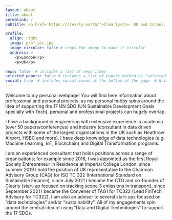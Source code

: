 ```yaml
---
layout: about
title: about
permalink: /
subtitle: <a href='https://clearly.earth/'>Clearly</a>. UK and Israel. CTO and Co-founder. <br> <a href='https://committee.iso.org/sites/tc322/home/projects/ongoing/sustainable-fintech.html'>ISO</a>. International. Convenor of ISO TC322 FinTech TAG (Sustainable FinTech). <br> <a href='https://www.imperial.ac.uk/people/p.m.baiz'>Imperial College</a>. UK. Honorary Senior Research Fellow. # Contacts. Moto. Etc.

profile:
  align: right
  image: prof_pic.jpg
  image_circular: false # crops the image to make it circular
  address: >
    <p>London</p>
    <p>UK</p>

news: false  # includes a list of news items
selected_papers: false # includes a list of papers marked as "selected={true}"
social: true  # includes social icons at the bottom of the page  # Write your biography here. Tell the world about yourself. Link to your favorite [subreddit](http://reddit.com). You can put a picture in, too. The code is already in, just name your picture `prof_pic.jpg` and put it in the `img/` folder. # Put your address / P.O. box / other info right below your picture. You can also disable any these elements by editing `profile` property of the YAML header of your `_pages/about.md`. Edit `_bibliography/papers.bib` and Jekyll will render your [publications page](/al-folio/publications/) automatically. # Link to your social media connections, too. This theme is set up to use [Font Awesome icons](http://fortawesome.github.io/Font-Awesome/) and [Academicons](https://jpswalsh.github.io/academicons/), like the ones below. Add your Facebook, Twitter, LinkedIn, Google Scholar, or just disable all of them.
---
```


Welcome to my personal webpage! You will find here information about professional and personal projects, as my personal hobby spins around the idea of supporting the 17 UN SDG (UN Sustainable Development Goals specially with Tech), personal and professional projects can hugely overlap. 

I have a background in engineering with extensive experience in academia (over 50 papers/conferences) and industry (consultant in data driven projects with some of the largest organisations in the UK such as Heathrow Airport, HSBC and more). I have deep knowledge of data technologies (e.g. Machine Learning, IoT, Blockchain) and Digital Transformation programs. 

I am an experienced consultant that holds positions across a range of organisations; for example since 2018, I was appointed as the first Royal Society Entrepreneur in Residence at Imperial College London; since summer 2019 I hold the position of UK representative to the Chairman Advisory Group (CAG) for ISO TC 322 (International Standard on Sustainable Finance), since July 2021 I became the CTO and co-founder of Clearly (start-up focused on tracking scope 3 emissions in transport), since September 2021 I became the Convener of TAG1 for TC322 (Lead FinTech Advisory for TC322). I am also an advisor to several start-ups focused on “data technologies” and/or “sustainability”. All of my engagements spin around the central idea of using “Data and Digital Technologies” to support the 17 SDGs. 

